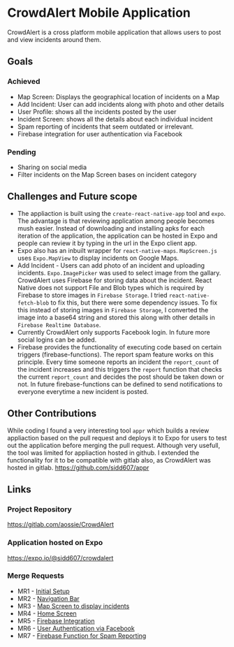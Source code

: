 # CrowdAlert Mobile Application
CrowdAlert is a cross platform mobile application that allows users to post and view incidents around them. 

## Goals
### Achieved
* Map Screen: Displays the geographical location of incidents on a Map
* Add Incident: User can add incidents along with photo and other details
* User Profile: shows all the incidents posted by the user
* Incident Screen: shows all the details about each individual incident
* Spam reporting of incidents that seem outdated or irrelevant.
* Firebase integration for user authentication via Facebook
### Pending
* Sharing on social media
* Filter incidents on the Map Screen bases on incident category

## Challenges and Future scope
* The appliaction is built using the `create-react-native-app` tool and `expo`. The advantage is that reviewing application among people becomes mush easier. Instead of downloading and installing apks for each iteration of the application, the application can be hosted in Expo and people can review it by typing in the url in the Expo client app.
* Expo also has an inbuilt wrapper for `react-native-maps`. `MapScreen.js` uses `Expo.MapView` to display incidents on Google Maps. 
* Add Incident - Users can add photo of an incident and uploading incidents. `Expo.ImagePicker` was used to select image from the gallary. CrowdAlert uses Firebase for storing data about the incident. React Native does not support File and Blob types which is required by Firebase to store images in `Firebase Storage`. I tried `react-native-fetch-blob` to fix this, but there were some dependency issues. To fix this instead of storing images in `Firebase Storage`, I converted the image into a base64 string and stored this along with other details in `Firebase Realtime Database`.
* Currently CrowdAlert only supports Facebook login. In future more social logins can be added.
* Firebase provides the functionality of executing code based on certain triggers (firebase-functions). The report spam feature works on this principle. Every time someone reports an incident the `report_count` of the incident increases and this triggers the `report` function that checks the current `report_count` and decides the post should be taken down or not. In future firebase-functions can be defined to send notifications to everyone everytime a new incident is posted.

## Other Contributions
While coding I found a very interesting tool `appr` which builds a review appliaction based on the pull request and deploys it to Expo for users to test out the application before merging the pull request. Although very usefull, the tool was limited for appliaction hosted in github. I extended the functionality for it to be compatible with gitlab also, as CrowdAlert was hosted in gitlab.
https://github.com/sidd607/appr


## Links
### Project Repository
https://gitlab.com/aossie/CrowdAlert
### Application hosted on Expo
https://expo.io/@sidd607/crowdalert
### Merge Requests

* MR1 - [Initial Setup](https://gitlab.com/aossie/CrowdAlert/merge_requests/1)
* MR2 - [Navigation Bar](https://gitlab.com/aossie/CrowdAlert/merge_requests/2)
* MR3 - [Map Screen to display incidents](https://gitlab.com/aossie/CrowdAlert/merge_requests/3)
* MR4 - [Home Screen](https://gitlab.com/aossie/CrowdAlert/merge_requests/4)
* MR5 - [Firebase Integration](https://gitlab.com/aossie/CrowdAlert/merge_requests/5)
* MR6 - [User Authentication via Facebook](https://gitlab.com/aossie/CrowdAlert/merge_requests/6)
* MR7 - [Firebase Function for Spam Reporting](https://gitlab.com/aossie/CrowdAlert/merge_requests/7)
